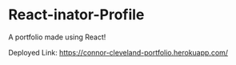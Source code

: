 # React-inator-Profile
A portfolio made using React!

Deployed Link:  https://connor-cleveland-portfolio.herokuapp.com/

